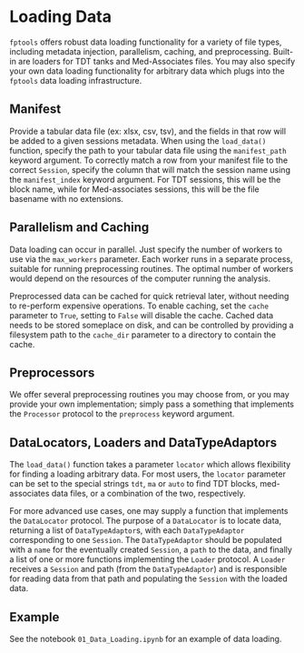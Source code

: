# Loading Data
`fptools` offers robust data loading functionality for a variety of file types, including metadata injection, parallelism, caching, and preprocessing. Built-in are loaders for TDT tanks and Med-Associates files. You may also specify your own data loading functionality for arbitrary data which plugs into the `fptools` data loading infrastructure.

## Manifest
Provide a tabular data file (ex: xlsx, csv, tsv), and the fields in that row will be added to a given sessions metadata. When using the `load_data()` function, specify the path to your tabular data file using the `manifest_path` keyword argument. To correctly match a row from your manifest file to the correct `Session`, specify the column that will match the session name using the `manifest_index` keyword argument. For TDT sessions, this will be the block name, while for Med-associates sessions, this will be the file basename with no extensions. 

## Parallelism and Caching
Data loading can occur in parallel. Just specify the number of workers to use via the `max_workers` parameter. Each worker runs in a separate process, suitable for running preprocessing routines. The optimal number of workers would depend on the resources of the computer running the analysis.

Preprocessed data can be cached for quick retrieval later, without needing to re-perform expensive operations. To enable caching, set the `cache` parameter to `True`, setting to `False` will disable the cache. Cached data needs to be stored someplace on disk, and can be controlled by providing a filesystem path to the `cache_dir` parameter to a directory to contain the cache.

## Preprocessors
We offer several preprocessing routines you may choose from, or you may provide your own implementation; simply pass a something that implements the `Processor` protocol to the `preprocess` keyword argument. 

## DataLocators, Loaders and DataTypeAdaptors
The `load_data()` function takes a parameter `locator` which allows flexibility for finding a loading arbitrary data. For most users, the `locator` parameter can be set to the special strings `tdt`, `ma` or `auto` to find TDT blocks, med-associates data files, or a combination of the two, respectively.

For more advanced use cases, one may supply a function that implements the `DataLocator` protocol. The purpose of a `DataLocator` is to locate data, returning a list of `DataTypeAdaptor`s, with each `DataTypeAdaptor` corresponding to one `Session`. The `DataTypeAdaptor` should be populated with a `name` for the eventually created `Session`, a `path` to the data, and finally a list of one or more functions implementing the `Loader` protocol. A `Loader` receives a `Session` and path (from the `DataTypeAdaptor`) and is responsible for reading data from that path and populating the `Session` with the loaded data.

## Example
See the notebook `01_Data_Loading.ipynb` for an example of data loading.
